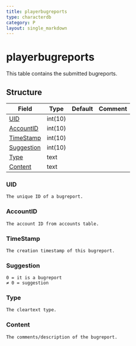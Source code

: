 ```yaml
---
title: playerbugreports
type: characterdb
category: P
layout: single_markdown
---
```


# playerbugreports
This table contains the submitted bugreports.

## Structure

Field                     | Type    | Default | Comment
------------------------- | ------- | ------- | -------
[UID](#UID)               | int(10) |         |        
[AccountID](#AccountID)   | int(10) |         |        
[TimeStamp](#TimeStamp)   | int(10) |         |        
[Suggestion](#Suggestion) | int(10) |         |        
[Type](#Type)             | text    |         |        
[Content](#Content)       | text    |         |        

### UID

    The unique ID of a bugreport.

### AccountID

    The account ID from accounts table.

### TimeStamp

    The creation timestamp of this bugreport.

### Suggestion

    0 = it is a bugreport
    ≠ 0 = suggestion

### Type

    The cleartext type.

### Content

    The comments/description of the bugreport.